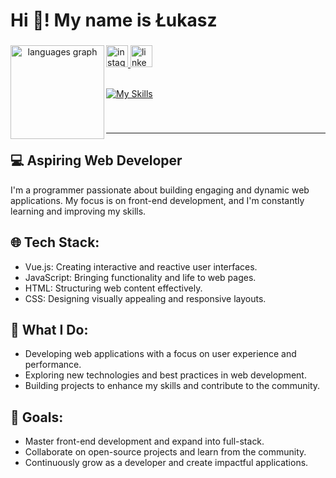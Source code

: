 <h1 align="left">Hi 👋! My name is Łukasz</h1>

###

<div align="center">
  <img src="https://github-readme-stats.vercel.app/api/top-langs?username=kvvasuu&locale=en&hide_title=false&layout=compact&card_width=320&langs_count=5&theme=dracula&hide_border=false" height="150" alt="languages graph" align="left" />
</div>

###

###

<div align="left">
  <a href="https://www.instagram.com/kvvasu/" target="_blank">
    <img src="https://img.shields.io/static/v1?message=Instagram&logo=instagram&label=&color=E4405F&logoColor=white&labelColor=&style=for-the-badge" height="35" alt="instagram logo"  />
  </a>
  <a href="https://www.linkedin.com/in/%C5%82ukasz-kwas-aa985a232/" target="_blank">
    <img src="https://img.shields.io/static/v1?message=LinkedIn&logo=linkedin&label=&color=0077B5&logoColor=white&labelColor=&style=for-the-badge" height="35" alt="linkedin logo"  />
  </a>
</div>

<br>

[![My Skills](https://skillicons.dev/icons?i=vue,sass,js,html,css)](https://skillicons.dev)

###

###

<br>

---


<h2 align="left">💻 Aspiring Web Developer</h2>

I'm a programmer passionate about building engaging and dynamic web applications. My focus is on front-end development, and I'm constantly learning and improving my skills.
<h2 align="left">🌐 Tech Stack:</h2>

- Vue.js: Creating interactive and reactive user interfaces.
- JavaScript: Bringing functionality and life to web pages.
- HTML: Structuring web content effectively.
- CSS: Designing visually appealing and responsive layouts.

<h2 align="left">🚀 What I Do:</h2>

- Developing web applications with a focus on user experience and performance.
- Exploring new technologies and best practices in web development.
- Building projects to enhance my skills and contribute to the community.
  
<h2 align="left">🎯 Goals:</h2>

- Master front-end development and expand into full-stack.
- Collaborate on open-source projects and learn from the community.
- Continuously grow as a developer and create impactful applications.




